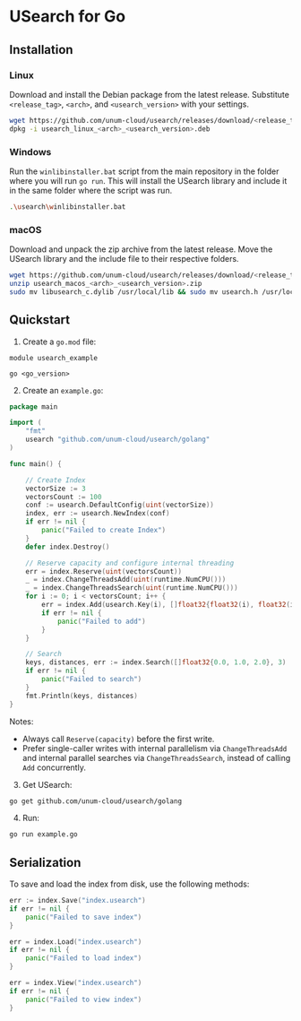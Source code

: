 # USearch for Go

## Installation

### Linux

Download and install the Debian package from the latest release.
Substitute `<release_tag>`, `<arch>`, and `<usearch_version>` with your settings.

```sh
wget https://github.com/unum-cloud/usearch/releases/download/<release_tag>/usearch_linux_<arch>_<usearch_version>.deb
dpkg -i usearch_linux_<arch>_<usearch_version>.deb
```

### Windows

Run the `winlibinstaller.bat` script from the main repository in the folder where you will run `go run`.
This will install the USearch library and include it in the same folder where the script was run.

```sh
.\usearch\winlibinstaller.bat
```

### macOS

Download and unpack the zip archive from the latest release.
Move the USearch library and the include file to their respective folders.

```sh
wget https://github.com/unum-cloud/usearch/releases/download/<release_tag>/usearch_macos_<arch>_<usearch_version>.zip
unzip usearch_macos_<arch>_<usearch_version>.zip
sudo mv libusearch_c.dylib /usr/local/lib && sudo mv usearch.h /usr/local/include
```

## Quickstart

1. Create a `go.mod` file:

```
module usearch_example

go <go_version>
```

2. Create an `example.go`:

```go
package main

import (
	"fmt"
	usearch "github.com/unum-cloud/usearch/golang"
)

func main() {

   	// Create Index
   	vectorSize := 3
   	vectorsCount := 100
   	conf := usearch.DefaultConfig(uint(vectorSize))
   	index, err := usearch.NewIndex(conf)
   	if err != nil {
   		panic("Failed to create Index")
   	}
   	defer index.Destroy()

   	// Reserve capacity and configure internal threading
   	err = index.Reserve(uint(vectorsCount))
   	_ = index.ChangeThreadsAdd(uint(runtime.NumCPU()))
   	_ = index.ChangeThreadsSearch(uint(runtime.NumCPU()))
   	for i := 0; i < vectorsCount; i++ {
   		err = index.Add(usearch.Key(i), []float32{float32(i), float32(i + 1), float32(i + 2)})
      	if err != nil {
      		panic("Failed to add")
      	}
   	}

   	// Search
   	keys, distances, err := index.Search([]float32{0.0, 1.0, 2.0}, 3)
   	if err != nil {
    	panic("Failed to search")
   	}
   	fmt.Println(keys, distances)
}
```

Notes:
- Always call `Reserve(capacity)` before the first write.
- Prefer single-caller writes with internal parallelism via `ChangeThreadsAdd` and internal parallel searches via `ChangeThreadsSearch`, instead of calling `Add` concurrently.

3. Get USearch:

```sh
go get github.com/unum-cloud/usearch/golang
```

4. Run:

```sh
go run example.go
```

## Serialization

To save and load the index from disk, use the following methods:

```go
err := index.Save("index.usearch")
if err != nil {
    panic("Failed to save index")
}

err = index.Load("index.usearch")
if err != nil {
    panic("Failed to load index")
}

err = index.View("index.usearch")
if err != nil {
    panic("Failed to view index")
}
```
